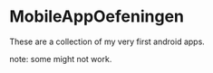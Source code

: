 # MobileAppOefeningen

These are a collection of my very first android apps. 


note: some might not work.
